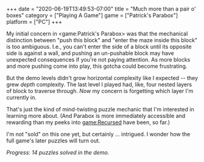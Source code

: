 +++
date = "2020-06-19T13:49:53-07:00"
title = "Much more than a pair o' boxes"
category = ["Playing A Game"]
game = ["Patrick's Parabox"]
platform = ["PC"]
+++

My initial concern in <game:Patrick's Parabox> was that the mechanical distinction between "push this block" and "enter the maze inside this block" is too ambiguous.  I.e., you can't enter the side of a block until its opposite side is against a wall, and pushing an un-pushable block may have unexpected consequences if you're not paying attention.  As more blocks and more pushing come into play, this gotcha could become frustrating.

But the demo levels didn't grow horizontal complexity like I expected -- they grew <i>depth</i> complexity.  The last level I played had, like, four nested layers of block to traverse through.  <i>Now</i> my concern is forgetting which layer I'm currently in.

That's just the kind of mind-twisting puzzle mechanic that I'm interested in learning more about.  (And Parabox is more immediately accessible and rewarding than my peeks into <game:Recursed> have been, so far.)

I'm not "sold" on this one yet, but certainly ... intrigued.  I wonder how the full game's later puzzles will turn out.

<i>Progress: 14 puzzles solved in the demo.</i>
